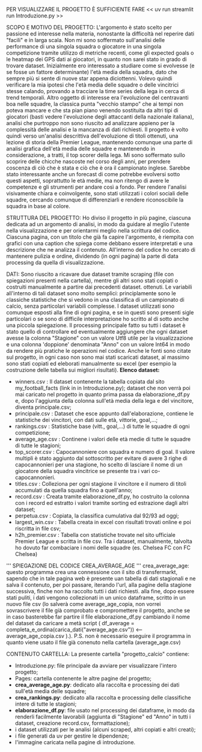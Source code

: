 
PER VISUALIZZARE IL PROGETTO È SUFFICIENTE FARE  <<     uv run streamlit run Introduzione.py    >> 

SCOPO E MOTIVO DEL PROGETTO:
L'argomento è stato scelto per passione ed interesse nella materia, nonostante la difficoltà nel reperire dati "facili" e in larga scala.
Non mi sono soffermato sull'analisi delle performance di una singola squadra o giocatore in una singola competizione tramite utilizzo di metriche recenti, come gli expected goals o le heatmap dei GPS dati ai giocatori, in quanto non sarei stato in grado di trovare dataset.
Inizialmente ero interessato a studiare come si evolvesse (e se fosse un fattore determinante) l'età media della squadra, dato che sempre più si sente di nuove star appena diciottenni. Volevo quindi verificare la mia ipotesi che l'età media delle squadre o delle vincitrici stesse calando, provando a tracciare la time series della lega in cerca di trend temporali.
Altro oggetto di interesse era l'evoluzione del centravanti boa nelle squadre, la classica punta "vecchio stampo" che ai tempi non poteva mancare e che sta pian piano venendo sostituita da altri tipi di giocatori (basti vedere l'evoluzione degli attaccanti della nazionale italiana), analisi che purtroppo non sono riuscito ad analizzare appieno per la complessità delle analisi e la mancanza di dati richiesti.
Il progetto è volto quindi verso un'analisi descrittiva dell'evoluzione di titoli ottenuti, una lezione di storia della Premier League, mantenendo comunque una parte di analisi grafica dell'età media delle squadre e mantenendo in considerazione, a tratti, il top scorer della lega.
Mi sono soffermato sullo scoprire delle chicche nascoste nel corso degli anni, per prendere coscenza di ciò che è stata e ciò che è ora il campionato inglese.
Sarebbe stato interessante anche un forecast di come potrebbe evolversi sotto questi aspetti, soprattutto le età medie, ma non ritengo di avere le competenze e gli strumenti per andare così a fondo.
Per rendere l'analisi visivamente chiara e coinvolgente, sono stati utilizzati i colori sociali delle squadre, cercando comunque di differenziarli e rendere riconoscibile la squadra in base al colore.

STRUTTURA DEL PROGETTO:
Ho diviso il progetto in più pagine, ciascuna dedicata ad un argomento di analisi, in modo da guidare al meglio l'utente nella visualizzazione e per orientarmi meglio nella scrittura del codice. Ciascuna pagina, con un titolo che già fa capire l'argomento, è riempita con grafici con una caption che spiega come debbano essere interpretati e una descrizione che ne analizza il contenuto.
All'interno del codice ho cercato di mantenere pulizia e ordine, dividendo (in ogni pagina) la parte di data processing da quella di visualizzazione.

DATI:
Sono riuscito a ricavare due dataset tramite scraping (file con spiegazioni presenti nella cartella), mentre gli altri sono stati copiati o costruiti manualmente a partire dai precedenti dataset.
ottenuti. Le variabili all'interno di tali dataset sono molto semplici: principlamente sono le classiche statistiche che si vedono in una classifica di un campionato di calcio, senza particolari variabili complesse.
I dataset utilizzati sono comunque esposti alla fine di ogni pagina, e se in questi sono presenti sigle particolari o se sono di difficile interpretazione ho scritto al di sotto anche una piccola spiegazione.
Il processing principale fatto su tutti i dataset è stato quello di controllare ed eventualmente aggiungere che ogni dataset avesse la colonna "Stagione" con un valore Utf8 utile per la visualizzazione e una colonna 'doppione' denominata "Anno" con un valore Int64 in modo da rendere più pratiche le operazioni nel codice.
Anche le fonti sono citate sul progetto, in ogni caso non sono mai stati scaricati dataset, al massimo sono stati copiati ed eleborati manualmente su excel (per esempio la costruzione delle tabella sui migliori risultati).
**Elenco dataset:**
- winners.csv : Il dataset contenente la tabella copiata dal sito my_football_facts (link in in Introduzione.py); dataset che non verrà poi mai caricato nel progetto in quanto prima passa da elaborazione_df.py e, dopo l'aggiunta della colonna sull'età media della lega e del vincitore, diventa principale.csv;
- principale.csv : Dataset che esce appunto dall'elaborazione, contiene le statistiche dei vincitori, con dati sulle età, vittorie, goal,...;
- rankings.csv : Statistiche base (vitt., goal,...) di tutte le squadre di ogni competizione;
- average_age.csv : Continene i valori delle età medie di tutte le squadre di tutte le stagioni;
- top_scorer.csv : Capocannoniere con squadra e numero di goal. Il valore multipli è stato aggiunto dal sottoscritto per evitare di avere 3 righe di capocannonieri per una stagione, ho scelto di lasciare il nome di un giocatore della squadra vincitrice se presente tra i vari co-capocannonieri.
- titles.csv : Colleziona per ogni stagione il vincitore e il numero di titoli accumulati da quella squadra fino a quell'anno;
- record.csv : Creata tramite elaborazione_df.py, ho costruito la colonna con i record ed estratto i valori tramite sorting ed estrazione dagli altri dataset;  
- perpetua.csv : Copiata, la classifica cumulativa dal 92/93 ad oggi;
- largest_win.csv : Tabella creata in excel con risultati trovati online e poi riscritta in file csv;
- h2h_premier.csv : Tabella con statistiche trovate nel sito ufficiale Premier League e scritta in file csv.
Tra i dataset, manualmente, talvolta ho dovuto far combaciare i nomi delle squadre (es. Chelsea FC con FC Chelsea)

''' SPIEGAZIONE DEL CODICE CREA_AVERAGE_AGE ''' 
crea_average_age:
questo programma crea una connessione con il sito di transfermarkt, sapendo che in tale pagina web è presente uan tabella di dati stagionali e ne salva il contenuto, per poi passare, iterando l'url, alla pagine della stagione successiva, finche non ha raccolto tutti i dati richiesti. alla fine, dopo essere stati puliti, i dati vengono collezionati in un unico dataframe, scritto in un nuovo file csv (lo salverà come average_age_copia, non vorrei sovrascrivere il file già comprobato e compromettere il progetto, anche se in caso basterebbe far partire il file elaborazione_df.py cambiando il nome del dataset da caricare a metà script (         df_average = completa_e_ordina(carica_dati("average_age.csv"))   <-- average_age_copia.csv    ).).
P.S. non è necessario eseguire il programma in quanto viene usato il file già conenuto nella cartella (average_age.csv) 

CONTENUTO CARTELLA:
La presente cartella "progetto_calcio" contiene:
- Introduzione.py: file principale da avviare per visualizzare l'intero progetto;
- Pages: cartella contenente le altre pagine del progetto;
- **crea_average_age.py**: dedicato alla raccolta e processing dei dati sull'età media delle squadre;
- **crea_rankings.py**: dedicato alla raccolta e processing delle classifiche intere di tutte le stagioni;
- **elaborazione_df.py**: file usato nel processing dei dataframe, in modo da renderli facilmente lavorabili 
        (aggiunta di "Stagione" ed "Anno" in tutti i dataset, creazione record.csv, formattazione);
- i dataset utilizzati per le analisi (alcuni scraped, altri copiati e altri creati);
- i file generati da uv per gestire le dipendenze;
- l'immagine caricata nella pagine di introduzione.